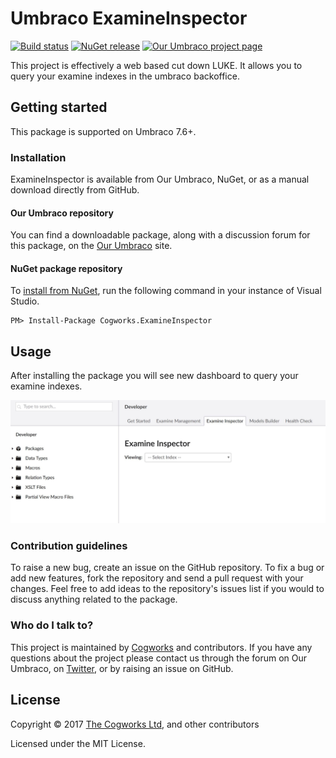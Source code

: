 # Umbraco ExamineInspector

[![Build status](https://ci.appveyor.com/api/projects/status/xi37v81yqo7vhg4d/branch/master?svg=true)](https://ci.appveyor.com/project/Cogworks/examineinspector/branch/master)
[![NuGet release](https://img.shields.io/nuget/v/Cogworks.ExamineInspector.svg)](https://www.nuget.org/packages/Cogworks.ExamineInspector)
[![Our Umbraco project page](https://img.shields.io/badge/our-umbraco-orange.svg)](https://our.umbraco.org/projects/backoffice-extensions/examine-inspector/)

This project is effectively a web based cut down LUKE. It allows you to query your examine indexes in the umbraco backoffice.

## Getting started

This package is supported on Umbraco 7.6+.

### Installation

ExamineInspector is available from Our Umbraco, NuGet, or as a manual download directly from GitHub.

#### Our Umbraco repository
You can find a downloadable package, along with a discussion forum for this package, on the [Our Umbraco](https://our.umbraco.org/projects/website-utilities/ExamineInspector/) site.

#### NuGet package repository
To [install from NuGet](https://www.nuget.org/packages/Cogworks.ExamineInspector/), run the following command in your instance of Visual Studio.

    PM> Install-Package Cogworks.ExamineInspector

## Usage

After installing the package you will see new dashboard to query your examine indexes.

![ExamineInspector New Tab](docs/img/new-tab.jpg?raw=true)


### Contribution guidelines

To raise a new bug, create an issue on the GitHub repository. To fix a bug or add new features, fork the repository and send a pull request with your changes. Feel free to add ideas to the repository's issues list if you would to discuss anything related to the package.

### Who do I talk to?
This project is maintained by [Cogworks](http://www.thecogworks.com/) and contributors. If you have any questions about the project please contact us through the forum on Our Umbraco, on [Twitter](https://twitter.com/cogworks), or by raising an issue on GitHub.

## License

Copyright &copy; 2017 [The Cogworks Ltd](https://www.thecogworks.com/), and other contributors

Licensed under the MIT License.